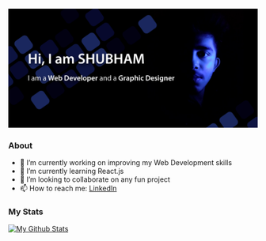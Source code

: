 ![Header Image](https://github.com/Shubh4m-B/Shubh4m-B/blob/master/Header.png?raw=true)
### About
- 🔭 I’m currently working on improving my Web Development skills
- 🌱 I’m currently learning React.js
- 👯 I’m looking to collaborate on any fun project
- 📫 How to reach me: [LinkedIn](https://www.linkedin.com/in/shubham-bhardwaj-23250b173)


<!-- [![Top Langs](https://github-readme-stats.vercel.app/api/top-langs/?username=Shubh4m-B)](https://github.com/Shubh4m-B/github-readme-stats) -->
### My Stats
[![My Github Stats](https://github-readme-stats.vercel.app/api?username=Shubh4m-B&show_icons=true&title_color=fff&icon_color=79ff97&text_color=9f9f9f&bg_color=151515)](https://github.com/Shubh4m-B)
<!--
**Shubh4m-B/Shubh4m-B** is a ✨ _special_ ✨ repository because its `README.md` (this file) appears on your GitHub profile.

Here are some ideas to get you started:

- 🔭 I’m currently working on ...
- 🌱 I’m currently learning ...
- 👯 I’m looking to collaborate on ...
- 🤔 I’m looking for help with ...
- 💬 Ask me about ...
- 📫 How to reach me: ...
- 😄 Pronouns: ...
- ⚡ Fun fact: ...
-->
